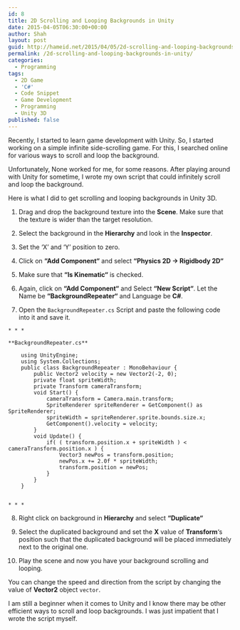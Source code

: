 ```yaml
---
id: 8
title: 2D Scrolling and Looping Backgrounds in Unity
date: 2015-04-05T06:30:00+00:00
author: Shah
layout: post
guid: http://hameid.net/2015/04/05/2d-scrolling-and-looping-backgrounds-in-unity/
permalink: /2d-scrolling-and-looping-backgrounds-in-unity/
categories:
  - Programming
tags:
  - 2D Game
  - 'C#'
  - Code Snippet
  - Game Development
  - Programming
  - Unity 3D
published: false
---
```

Recently, I started to learn game development with Unity. So, I started working on a simple infinite side-scrolling game. For this, I searched online for various ways to scroll and loop the background.

Unfortunately, None worked for me, for some reasons. After playing around with Unity for sometime, I wrote my own script that could infinitely scroll and loop the background.

Here is what I did to get scrolling and looping backgrounds in Unity 3D.

  1. Drag and drop the background texture into the **Scene**. Make sure that the texture is wider than the target resolution.

  2. Select the background in the **Hierarchy** and look in the **Inspector**.

  3. Set the ‘X’ and ‘Y’ position to zero.

  4. Click on **“Add Component“** and select **“Physics 2D -> Rigidbody 2D“**

  5. Make sure that **“Is Kinematic“** is checked.

  6. Again, click on **“Add Component“** and Select **“New Script“**. Let the Name be **“BackgroundRepeater“** and Language be **C#**.

  7. Open the `BackgroundRepeater.cs` Script and paste the following code into it and save it.
    
    * * *
    
    **BackgroundRepeater.cs**
    
        using UnityEngine;
        using System.Collections;
        public class BackgroundRepeater : MonoBehaviour {
            public Vector2 velocity = new Vector2(-2, 0);
            private float spriteWidth;
            private Transform cameraTransform;
            void Start() {
                cameraTransform = Camera.main.transform;
                SpriteRenderer spriteRenderer = GetComponent() as SpriteRenderer;
                spriteWidth = spriteRenderer.sprite.bounds.size.x;
                GetComponent().velocity = velocity;
            }
            void Update() {
                if( ( transform.position.x + spriteWidth ) < cameraTransform.position.x ) {
                    Vector3 newPos = transform.position;
                    newPos.x += 2.0f * spriteWidth;
                    transform.position = newPos;
                }
            }
        }
        
    
    * * *

  8. Right click on background in **Hierarchy** and select **“Duplicate“**

  9. Select the duplicated background and set the **X** value of **Transform**‘s position such that the duplicated background will be placed immediately next to the original one.

 10. Play the scene and now you have your background scrolling and looping.

You can change the speed and direction from the script by changing the value of **Vector2** object `vector`.

I am still a beginner when it comes to Unity and I know there may be other efficient ways to scroll and loop backgrounds. I was just impatient that I wrote the script myself.
